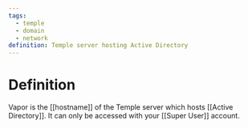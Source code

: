 ```yaml
---
tags:
  - temple
  - domain
  - network
definition: Temple server hosting Active Directory
---
```

# Definition
Vapor is the [[hostname]] of the Temple server which hosts [[Active Directory]]. It can only be accessed with your [[Super User]] account.

